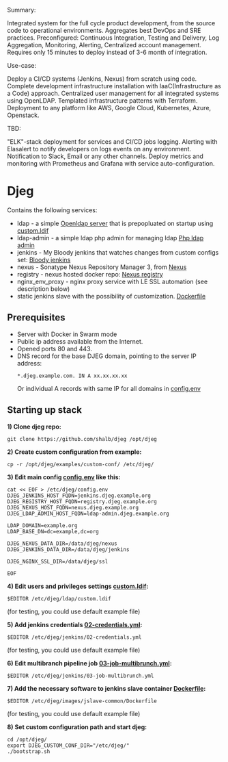 Summary:

Integrated system for the full cycle product development, from the source code to operational environments.
Aggregates best DevOps and SRE practices.
Preconfigured: Continuous Integration, Testing and Delivery, Log Aggregation,
Monitoring, Alerting, Centralized account management.
Requires only 15 minutes to deploy instead of 3-6 month of integration.

Use-case:

Deploy a CI/CD systems (Jenkins, Nexus) from scratch using code.
Complete development infrastructure installation with IaaC(Infrastructure as a Code) approach.
Centralized user management for all integrated systems using OpenLDAP.
Templated infrastructure patterns with Terraform.
Deployment to any platform like AWS, Google Cloud, Kubernetes, Azure, Openstack.

TBD:

"ELK"-stack deployment for services and CI/CD jobs logging. 
Alerting with Elasalert to notify developers on logs events on any environment.
Notification to Slack, Email or any other channels.
Deploy metrics and monitoring with Prometheus and Grafana with service auto-configuration.


# Djeg

Contains the following services:
* ldap - a simple [Openldap server](https://github.com/osixia/docker-openldap) that is prepopluated on startup using [custom.ldif](examples/custom-conf/ldap/custom.ldif)
* ldap-admin - a simple ldap php admin for managing ldap [Php ldap admin](https://github.com/osixia/docker-phpLDAPadmin)
* jenkins - My Bloody jenkins that watches changes from custom configs set: [Bloody jenkins](https://github.com/odavid/my-bloody-jenkins)
* nexus - Sonatype Nexus Repository Manager 3, from [Nexus](https://hub.docker.com/r/sonatype/nexus3/)
* registry - nexus hosted docker repo: [Nexus registry](https://help.sonatype.com/repomanager3/private-registry-for-docker)
* nginx_env_proxy - nginx proxy service with LE SSL automation (see description below)
* static jenkins slave with the possibility of customization. [Dockerfile](examples/custom-conf/docker/jslave-common/Dockerfile)

## Prerequisites
* Server with Docker in Swarm mode
* Public ip address available from the Internet.
* Opened ports 80 and 443.
* DNS record for the base DJEG domain, pointing to the server IP address:
  ```shell
  *.djeg.example.com. IN A xx.xx.xx.xx
  ```
  Or individual A records with same IP for all domains in [config.env](examples/custom-conf/config.env)

## Starting up stack

**1) Clone djeg repo:**
```shell
git clone https://github.com/shalb/djeg /opt/djeg
```

**2) Create custom configuration from example:**
```shell
cp -r /opt/djeg/examples/custom-conf/ /etc/djeg/
```

**3) Edit main config [config.env](examples/custom-conf/config.env) like this:**
```shell
cat << EOF > /etc/djeg/config.env
DJEG_JENKINS_HOST_FQDN=jenkins.djeg.example.org
DJEG_REGISTRY_HOST_FQDN=registry.djeg.example.org
DJEG_NEXUS_HOST_FQDN=nexus.djeg.example.org
DJEG_LDAP_ADMIN_HOST_FQDN=ldap-admin.djeg.example.org

LDAP_DOMAIN=example.org
LDAP_BASE_DN=dc=example,dc=org

DJEG_NEXUS_DATA_DIR=/data/djeg/nexus
DJEG_JENKINS_DATA_DIR=/data/djeg/jenkins

DJEG_NGINX_SSL_DIR=/data/djeg/ssl

EOF
```

**4) Edit users and privileges settings [custom.ldif](examples/custom-conf/ldap/custom.ldif):**
```shell
$EDITOR /etc/djeg/ldap/custom.ldif
```
(for testing, you could use default example file)

**5) Add jenkins credentials [02-credentials.yml](examples/custom-conf/jenkins/02-credentials.yml):**
```shell
$EDITOR /etc/djeg/jenkins/02-credentials.yml
```
(for testing, you could use default example file)

**6) Edit multibranch pipeline job [03-job-multibrunch.yml](examples/custom-conf/jenkins/03-job-multibrunch.yml):**
```shell
$EDITOR /etc/djeg/jenkins/03-job-multibrunch.yml
```

**7) Add the necessary software to jenkins slave container [Dockerfile](examples/custom-conf/docker/jslave-common/Dockerfile):**
```shell
$EDITOR /etc/djeg/images/jslave-common/Dockerfile
```
(for testing, you could use default example file)

**8) Set custom configuration path and start djeg:**
```shell
cd /opt/djeg/
export DJEG_CUSTOM_CONF_DIR="/etc/djeg/"
./bootstrap.sh
```